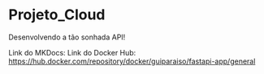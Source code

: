 # Projeto_Cloud
Desenvolvendo a tão sonhada API!


Link do MKDocs: 
Link do Docker Hub:  https://hub.docker.com/repository/docker/guiparaiso/fastapi-app/general
